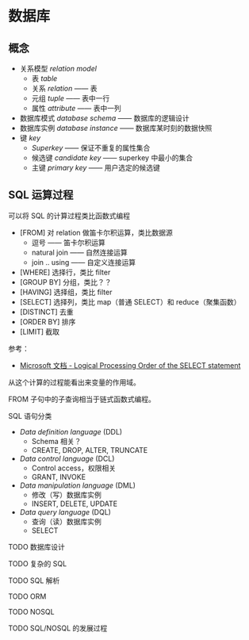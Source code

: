 # 数据库

## 概念

+ 关系模型 _relation model_
  + 表 _table_
  + 关系 _relation_ —— 表
  + 元组 _tuple_ —— 表中一行
  + 属性 _attribute_ —— 表中一列
+ 数据库模式 _database schema_ —— 数据库的逻辑设计
+ 数据库实例 _database instance_ —— 数据库某时刻的数据快照
+ 键 _key_
  + _Superkey_ —— 保证不重复的属性集合
  + 候选键 _candidate key_ —— superkey 中最小的集合
  + 主键 _primary key_ —— 用户选定的候选键

## SQL 运算过程

可以将 SQL 的计算过程类比函数式编程

+ [FROM] 对 relation 做笛卡尔积运算，类比数据源
  + 逗号 —— 笛卡尔积运算
  + natural join —— 自然连接运算
  + join .. using —— 自定义连接运算
+ [WHERE] 选择行，类比 filter
+ [GROUP BY] 分组，类比？？
+ [HAVING] 选择组，类比 filter
+ [SELECT] 选择列，类比 map（普通 SELECT）和 reduce（聚集函数）
+ [DISTINCT] 去重
+ [ORDER BY] 排序
+ [LIMIT] 截取

参考：

+ [Microsoft 文档 - Logical Processing Order of the SELECT statement](https://docs.microsoft.com/en-us/sql/t-sql/queries/select-transact-sql?view=sql-server-2017#logical-processing-order-of-the-select-statement)

从这个计算的过程能看出来变量的作用域。

FROM 子句中的子查询相当于链式函数式编程。

SQL 语句分类

+ _Data definition language_ (DDL)
  + Schema 相关？
  + CREATE, DROP, ALTER, TRUNCATE
+ _Data control language_ (DCL)
  + Control access，权限相关
  + GRANT, INVOKE
+ _Data manipulation language_ (DML)
  + 修改（写）数据库实例
  + INSERT, DELETE, UPDATE
+ _Data query language_ (DQL)
  + 查询（读）数据库实例
  + SELECT

TODO 数据库设计

TODO 复杂的 SQL

TODO SQL 解析

TODO ORM

TODO NOSQL

TODO SQL/NOSQL 的发展过程